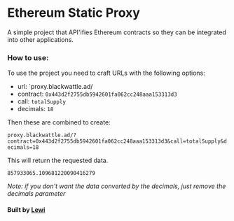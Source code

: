 # Ethereum Static Proxy

A simple project that API'ifies Ethereum contracts so they can be integrated into other applications.

### How to use:

To use the project you need to craft URLs with the following options:

- url: `proxy.blackwattle.ad/
- contract: `0x443d2f2755db5942601fa062cc248aaa153313d3`
- call: `totalSupply`
- decimals: `18`

Then these are combined to create:

`proxy.blackwattle.ad/?contract=0x443d2f2755db5942601fa062cc248aaa153313d3&call=totalSupply&decimals=18`

This will return the requested data.

`857933065.109681220090416279`

*Note: if you don't want the data converted by the decimals, just remove the decimals parameter*

#### Built by [Lewi](https://twitter.com/LewisFreiberg)

